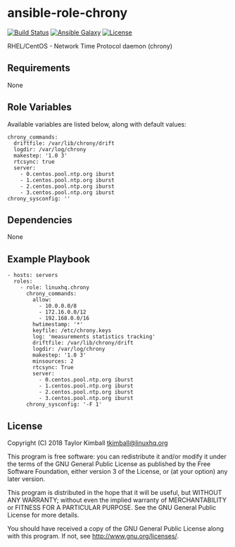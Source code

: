# ansible-role-chrony

[![Build Status](https://travis-ci.org/linuxhq/ansible-role-chrony.svg?branch=master)](https://travis-ci.org/linuxhq/ansible-role-chrony)
[![Ansible Galaxy](https://img.shields.io/badge/ansible--galaxy-chrony-blue.svg?style=flat)](https://galaxy.ansible.com/linuxhq/chrony)
[![License](https://img.shields.io/badge/license-GPLv3-brightgreen.svg?style=flat)](COPYING)

RHEL/CentOS - Network Time Protocol daemon (chrony)

## Requirements

None

## Role Variables

Available variables are listed below, along with default values:

    chrony_commands:
      driftfile: /var/lib/chrony/drift
      logdir: /var/log/chrony
      makestep: '1.0 3'
      rtcsync: true
      server:
        - 0.centos.pool.ntp.org iburst
        - 1.centos.pool.ntp.org iburst
        - 2.centos.pool.ntp.org iburst
        - 3.centos.pool.ntp.org iburst
    chrony_sysconfig: ''

## Dependencies

None

## Example Playbook

    - hosts: servers
      roles:
        - role: linuxhq.chrony
          chrony_commands:
            allow:
              - 10.0.0.0/8
              - 172.16.0.0/12
              - 192.168.0.0/16
            hwtimestamp: '*'
            keyfile: /etc/chrony.keys
            log: 'measurements statistics tracking'
            driftfile: /var/lib/chrony/drift
            logdir: /var/log/chrony
            makestep: '1.0 3'
            minsources: 2
            rtcsync: True
            server:
              - 0.centos.pool.ntp.org iburst
              - 1.centos.pool.ntp.org iburst
              - 2.centos.pool.ntp.org iburst
              - 3.centos.pool.ntp.org iburst
          chrony_sysconfig: '-F 1'

## License

Copyright (C) 2018 Taylor Kimball <tkimball@linuxhq.org>

This program is free software: you can redistribute it and/or modify
it under the terms of the GNU General Public License as published by
the Free Software Foundation, either version 3 of the License, or
(at your option) any later version.

This program is distributed in the hope that it will be useful,
but WITHOUT ANY WARRANTY; without even the implied warranty of
MERCHANTABILITY or FITNESS FOR A PARTICULAR PURPOSE. See the
GNU General Public License for more details.

You should have received a copy of the GNU General Public License
along with this program. If not, see <http://www.gnu.org/licenses/>.
